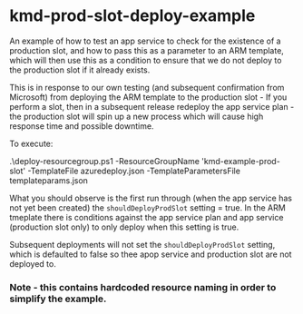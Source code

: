 # kmd-prod-slot-deploy-example

An example of how to test an app service to check for the existence of a production slot, and how to pass this as a parameter to an ARM template, which will then use this as a condition to ensure that we do not deploy to the production slot if it already exists.

This is in response to our own testing (and subsequent confirmation from Microsoft) from deploying the ARM template to the production slot - If you perform a slot, then in a subsequent release redeploy the app service plan - the production slot will spin up a new process which will cause high response time and possible downtime.


To execute:

.\deploy-resourcegroup.ps1 -ResourceGroupName 'kmd-example-prod-slot' -TemplateFile azuredeploy.json -TemplateParametersFile templateparams.json


What you should observe is the first run through (when the app service has not yet been created) the `shouldDeployProdSlot` setting = true. In the ARM tmeplate there is conditions against the app service plan and app service (production slot only) to only deploy when this setting is true.

Subsequent deployments will not set the `shouldDeployProdSlot` setting, which is defaulted to false so thee apop service and production slot are not deployed to.

### Note - this contains hardcoded resource naming in order to simplify the example.